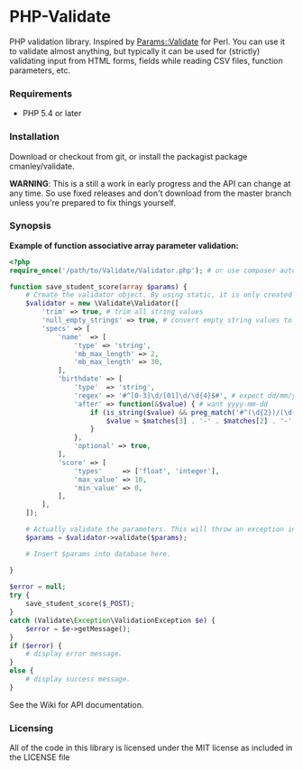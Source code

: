 PHP-Validate
============

PHP validation library.
Inspired by [Params::Validate](http://search.cpan.org/perldoc/Params::Validate) for Perl.
You can use it to validate almost anything, but typically it can be used for (strictly) validating input from HTML forms, fields while reading CSV files, function parameters, etc.

### Requirements
*  PHP 5.4 or later

### Installation
Download or checkout from git, or install the packagist package cmanley/validate.

**WARNING**: This is a still a work in early progress and the API can change at any time. So use fixed releases and don't download from the master branch unless you're prepared to fix things yourself.

### Synopsis

**Example of function associative array parameter validation:**
```php
<?php
require_once('/path/to/Validate/Validator.php'); # or use composer autoloader

function save_student_score(array $params) {
	# Create the validator object. By using static, it is only created once and persists for all function calls.
	$validator = new \Validate\Validator([
		'trim' => true, # trim all string values
		'null_empty_strings' => true, # convert empty string values to null
		'specs' => [
			'name'	=> [
				'type' => 'string',
				'mb_max_length'	=> 2,
				'mb_max_length'	=> 30,
			],
			'birthdate' => [
				'type'  => 'string',
				'regex' => '#^[0-3]\d/[01]\d/\d{4}$#', # expect dd/mm/yyyy
				'after' => function(&$value) { # want yyyy-mm-dd
					if (is_string($value) && preg_match('#^(\d{2})/(\d{2})/(\d{4})$#', $value, $matches)) {
						$value = $matches[3] . '-' . $matches[2] . '-' . $matches[1];
					}
				},
				'optional' => true,
			],
			'score' => [
				'types'     => ['float', 'integer'],
				'max_value' => 10,
				'min_value' => 0,
			],
		],
	]);

	# Actually validate the parameters. This will throw an exception in invalid parameters are found.
	$params = $validator->validate($params);

	# Insert $params into database here.

}
	
$error = null;
try {
	save_student_score($_POST);
}
catch (Validate\Exception\ValidationException $e) {
	$error = $e->getMessage();
}
if ($error) {
	# display error message.
}
else {
	# display success message.
}
```

See the Wiki for API documentation.

### Licensing
All of the code in this library is licensed under the MIT license as included in the LICENSE file
